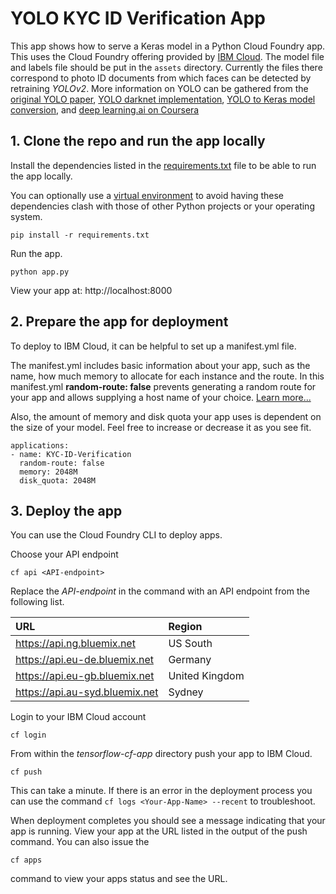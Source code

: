 # YOLO KYC ID Verification App


This app shows how to serve a Keras model in a Python Cloud Foundry
app. This uses the Cloud Foundry offering provided by
[IBM Cloud](https://console.ng.bluemix.net/registration/). The model file and labels
file should be put in the `assets` directory. Currently the files there correspond
to photo ID documents from which faces can be detected by retraining  *YOLOv2*. More information on YOLO can be gathered from the [original YOLO paper](https://arxiv.org/abs/1506.02640), [YOLO darknet implementation](https://pjreddie.com/darknet/yolo/), [YOLO to Keras model conversion](https://github.com/allanzelener/YAD2K), and [deep learning.ai on Coursera](https://www.deeplearning.ai) 


## 1. Clone the repo and run the app locally

Install the dependencies listed in the [requirements.txt](https://pip.readthedocs.io/en/stable/user_guide/#requirements-files) file to be able to run the app locally.

You can optionally use a
[virtual environment](https://packaging.python.org/installing/#creating-and-using-virtual-environments)
to avoid having these dependencies clash with those of other Python projects or your operating system.
  ```
pip install -r requirements.txt
  ```

Run the app.
  ```
python app.py
  ```

 View your app at: http://localhost:8000

## 2. Prepare the app for deployment

To deploy to IBM Cloud, it can be helpful to set up a manifest.yml file. 

The manifest.yml includes basic information about your app, such as the name, how
much memory to allocate for each instance and the route. In this manifest.yml **random-route: false**
prevents generating a random route for your app and allows supplying a
host name of your choice. [Learn more...](https://console.bluemix.net/docs/manageapps/depapps.html#appmanifest)

Also, the amount of memory and disk quota your app uses is dependent on the size of your model. Feel free
to increase or decrease it as you see fit.
 ```
 applications:
 - name: KYC-ID-Verification
   random-route: false
   memory: 2048M
   disk_quota: 2048M
 ```

## 3. Deploy the app

You can use the Cloud Foundry CLI to deploy apps.

Choose your API endpoint
   ```
cf api <API-endpoint>
   ```

Replace the *API-endpoint* in the command with an API endpoint from the following list.

|URL                             |Region          |
|:-------------------------------|:---------------|
| https://api.ng.bluemix.net     | US South       |
| https://api.eu-de.bluemix.net  | Germany        |
| https://api.eu-gb.bluemix.net  | United Kingdom |
| https://api.au-syd.bluemix.net | Sydney         |

Login to your IBM Cloud account

  ```
cf login
  ```

From within the *tensorflow-cf-app* directory push your app to IBM Cloud.
  ```
cf push
  ```

This can take a minute. If there is an error in the deployment process you can use the command `cf logs <Your-App-Name> --recent` to troubleshoot.

When deployment completes you should see a message indicating that your app is running.  View your app at the URL listed in the output of the push command.  You can also issue the
  ```
cf apps
  ```
  command to view your apps status and see the URL.
